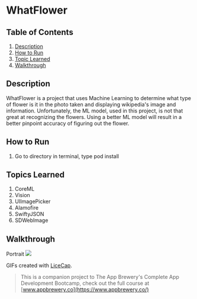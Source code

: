 # WhatFlower

## Table of Contents
1. [Description](#Description)
2. [How to Run](#How-to-Run)
3. [Topic Learned](#Topics-Learned)
4. [Walkthrough](#Walkthrough)

## Description
WhatFlower is a project that uses Machine Learning to determine what type of flower is it in the photo taken and displaying wikipedia's image and information. Unfortunately, the ML model, used in this project, is not that great at recognizing the flowers. Using a better ML model will result in a better pinpoint accuracy of figuring out the flower.

## How to Run
1. Go to directory in terminal, type pod install

## Topics Learned
1. CoreML
2. Vision
3. UIImagePicker
4. Alamofire
5. SwiftyJSON
6. SDWebImage


## Walkthrough

Portrait
![](Documentation/WhatFlower.gif) 

GIFs created with [LiceCap](http://www.cockos.com/licecap/).

>This is a companion project to The App Brewery's Complete App Development Bootcamp, check out the full course at [www.appbrewery.co](https://www.appbrewery.co/)
